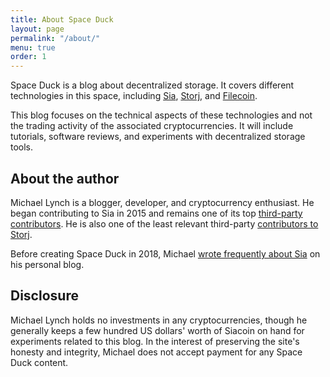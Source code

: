 ```yaml
---
title: About Space Duck
layout: page
permalink: "/about/"
menu: true
order: 1
---
```


Space Duck is a blog about decentralized storage. It covers different technologies in this space, including [Sia](https://sia.tech), [Storj](https://storj.io/), and [Filecoin](https://filecoin.io/).

This blog focuses on the technical aspects of these technologies and not the trading activity of the associated cryptocurrencies. It will include tutorials, software reviews, and experiments with decentralized storage tools.

## About the author

Michael Lynch is a blogger, developer, and cryptocurrency enthusiast. He began contributing to Sia in 2015 and remains one of its top [third-party contributors](https://github.com/NebulousLabs/Sia/graphs/contributors). He is also one of the least relevant third-party [contributors to Storj](https://github.com/StorjOld/dataserv-client/graphs/contributors).

Before creating Space Duck in 2018, Michael [wrote frequently about Sia](https://mtlynch.io/tags/#sia) on his personal blog.

## Disclosure

Michael Lynch holds no investments in any cryptocurrencies, though he generally keeps a few hundred US dollars' worth of Siacoin on hand for experiments related to this blog. In the interest of preserving the site's honesty and integrity, Michael does not accept payment for any Space Duck content.
